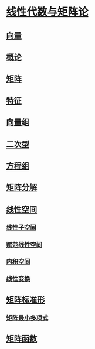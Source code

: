 <link rel='stylesheet' href='../../style/index.css'>
<script src='../../style/index.js'></script>

# [线性代数与矩阵论](../index.html)

## [向量](./Vector.html)

## [概论](./Introduction.html)

## [矩阵](./Matrix.html)

## [特征](./Eigen.html)

## [向量组](./Vectors.html)

## [二次型](./QuadraticForm.html)

## [方程组](./Equations.html)

## [矩阵分解](./MatrixDecomposition.html)

## [线性空间](./LinerSpace/index.html)

### [线性子空间](./LinerSpace/Sub.html)

### [赋范线性空间](./LinerSpace/Normed.html)

### [内积空间](./LinerSpace/Inner.html)

### [线性变换](./LinerSpace/Transform.html)

## [矩阵标准形](./StandardType/index.html)

### [矩阵最小多项式](./StandardType/LeastPolynomial.html)

## [矩阵函数](./MatrixFunction.html)